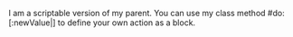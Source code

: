 I am a scriptable version of my parent.
You can use my class method #do:[:newValue|] to define your own action as a block.